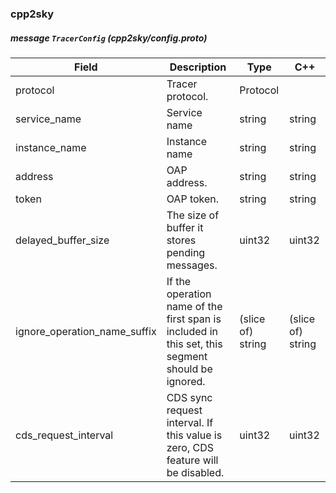 ### cpp2sky


##### message `TracerConfig` (cpp2sky/config.proto)

| Field | Description | Type | C++ |
| ----- | ----------- | ---- | --- |
| protocol | Tracer protocol. | Protocol | |
| service_name | Service name | string | string |
| instance_name | Instance name | string | string |
| address | OAP address. | string | string |
| token | OAP token. | string | string |
| delayed_buffer_size | The size of buffer it stores pending messages. | uint32 | uint32 |
| ignore_operation_name_suffix | If the operation name of the first span is included in this set, this segment should be ignored. | (slice of) string | (slice of) string |
| cds_request_interval | CDS sync request interval. If this value is zero, CDS feature will be disabled. | uint32 | uint32 |



